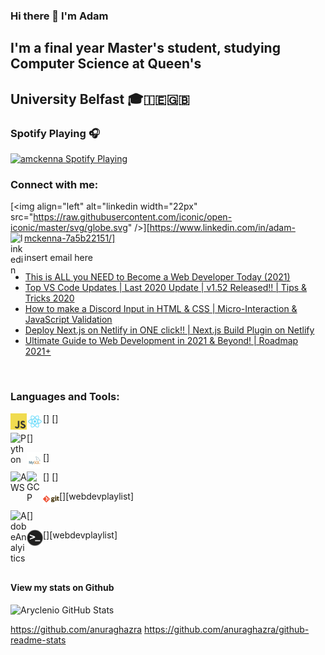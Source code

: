 ### Hi there 👋 I'm Adam



## I'm a final year Master's student, studying Computer Science at Queen's <br>
## University Belfast 🎓🇮🇪🇬🇧


<!--
**amckenna41/amckenna41** is a ✨ _special_ ✨ repository because its `README.md` (this file) appears on your GitHub profile.

Here are some ideas to get you started:

- 🔭 I’m currently working on Protein Secondary Structure prediction using deep learning)](https://github.com/amckenna41/CDBLSTM_PSP)
- 🌱 I’m currently learning Unreal Engine 4 via Udemy *udemy courses https://www.udemy.com/course/unrealcourse/
- 📚 Past Udemy Courses: Complete Python Bootcamp, Python for data analysis and visualisation and The complete Android Oreo development course.
- 👯 I’m looking to collaborate on any data science, machine learning or bioinformatics related projects. 
--->

### Spotify Playing 🎧

[<img src="https://now-playing-codestackr.vercel.app/api/spotify-playing" alt="amckenna Spotify Playing" width="350" />](https://open.spotify.com/user/a9npRdzhR7uzv1aL3cKugw)


### Connect with me:

[<img align="left" alt="linkedin width="22px" src="https://raw.githubusercontent.com/iconic/open-iconic/master/svg/globe.svg" />][https://www.linkedin.com/in/adam-mckenna-7a5b22151/]
[<img align="left" alt="linkedin" width="22px" src="https://cdn.jsdelivr.net/npm/simple-icons@v3/icons/linkedin.svg" />][linkedin]

insert email here


<!-- YOUTUBE:START -->
- [This is ALL you NEED to Become a Web Developer Today (2021)](https://www.youtube.com/watch?v=LTwFX-hitQo)
- [Top VS Code Updates | Last 2020 Update | v1.52 Released!! | Tips & Tricks 2020](https://www.youtube.com/watch?v=dgOu1Y9xl5k)
- [How to make a Discord Input in HTML & CSS | Micro-Interaction & JavaScript Validation](https://www.youtube.com/watch?v=3tG1jUQbuSI)
- [Deploy Next.js on Netlify in ONE click!! | Next.js Build Plugin on Netlify](https://www.youtube.com/watch?v=NhWCEdja9W4)
- [Ultimate Guide to Web Development in 2021 & Beyond! | Roadmap 2021+](https://www.youtube.com/watch?v=7k7ETzqOxn8)
<!-- YOUTUBE:END -->

<br> 

### Languages and Tools:


[<img align="left" alt="JavaScript" width="26px" src="https://raw.githubusercontent.com/github/explore/80688e429a7d4ef2fca1e82350fe8e3517d3494d/topics/javascript/javascript.png" />]
[<img align="left" alt="React" width="26px" src="https://raw.githubusercontent.com/github/explore/80688e429a7d4ef2fca1e82350fe8e3517d3494d/topics/react/react.png" />]

[<img align="left" alt="Python" width="26px" src="https://raw.githubusercontent.com/gilbarbara/logos/master/logos/python.svg" />]

[<img align="left" alt="MySQL" width="26px" src="https://raw.githubusercontent.com/github/explore/80688e429a7d4ef2fca1e82350fe8e3517d3494d/topics/mysql/mysql.png" />]

[<img align="left" alt="AWS" width="26px" src="https://raw.githubusercontent.com/gilbarbara/logos/master/logos/aws.svg" />]
[<img align="left" alt="GCP" width="26px" src="https://raw.githubusercontent.com/gilbarbara/logos/master/logos/google-cloud.svg" />]


[<img align="left" alt="Git" width="26px" src="https://raw.githubusercontent.com/github/explore/80688e429a7d4ef2fca1e82350fe8e3517d3494d/topics/git/git.png" />][webdevplaylist]

[<img align="left" alt="AdobeAnalyitics" width="26px" src="https://media.trustradius.com/product-logos/bS/I8/UO2UCI37TC30-180x180.PNG" />]

[<img align="left" alt="Terminal" width="26px" src="https://raw.githubusercontent.com/github/explore/80688e429a7d4ef2fca1e82350fe8e3517d3494d/topics/terminal/terminal.png" />][webdevplaylist]

<br />
<br />

#### View my stats on Github 
   
![Aryclenio GitHub Stats](https://github-readme-stats.vercel.app/api?username=amckenna41&show_icons=true)


[linkedin]: https://www.linkedin.com/in/adam-mckenna-7a5b22151/

https://github.com/anuraghazra
https://github.com/anuraghazra/github-readme-stats
